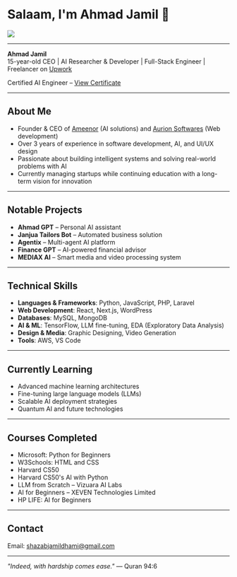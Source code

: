 # Salaam, I'm Ahmad Jamil 👋

<img src="https://www.youtube.com/embed/5jKewobu2dM?start=1">

---

**Ahmad Jamil**  
15-year-old CEO | AI Researcher & Developer | Full-Stack Engineer | Freelancer on [Upwork](https://www.upwork.com/freelancers/~014d323b1c2d3274b6?viewMode=1)

Certified AI Engineer – [View Certificate](https://github.com/user-attachments/assets/6b687104-7f87-432d-89b9-2e05ce86abb6)

---

## About Me

- Founder & CEO of [Ameenor](https://ameenor.odoo.com) (AI solutions) and [Aurion Softwares](https://aurionsoft.site/) (Web development)
- Over 3 years of experience in software development, AI, and UI/UX design
- Passionate about building intelligent systems and solving real-world problems with AI
- Currently managing startups while continuing education with a long-term vision for innovation

---

## Notable Projects

- **Ahmad GPT** – Personal AI assistant  
- **Janjua Tailors Bot** – Automated business solution  
- **Agentix** – Multi-agent AI platform  
- **Finance GPT** – AI-powered financial advisor  
- **MEDIAX AI** – Smart media and video processing system  

---

## Technical Skills

- **Languages & Frameworks**: Python, JavaScript, PHP, Laravel  
- **Web Development**: React, Next.js, WordPress  
- **Databases**: MySQL, MongoDB  
- **AI & ML**: TensorFlow, LLM fine-tuning, EDA (Exploratory Data Analysis)  
- **Design & Media**: Graphic Designing, Video Generation  
- **Tools**: AWS, VS Code  

---

## Currently Learning

- Advanced machine learning architectures  
- Fine-tuning large language models (LLMs)  
- Scalable AI deployment strategies  
- Quantum AI and future technologies  

---

## Courses Completed

- Microsoft: Python for Beginners  
- W3Schools: HTML and CSS  
- Harvard CS50  
- Harvard CS50's AI with Python  
- LLM from Scratch – Vizuara AI Labs  
- AI for Beginners – XEVEN Technologies Limited  
- HP LIFE: AI for Beginners  

---

## Contact

Email: [shazabjamildhami@gmail.com](mailto:shazabjamildhami@gmail.com)

---

_"Indeed, with hardship comes ease."_ — Quran 94:6
